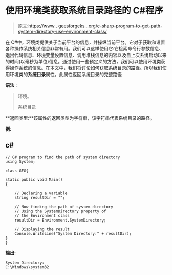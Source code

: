 # 使用环境类获取系统目录路径的 C#程序

> 原文:[https://www . geesforgeks . org/c-sharp-program-to-get-path-system-directory-use-environment-class/](https://www.geeksforgeeks.org/c-sharp-program-to-get-the-path-of-system-directory-using-environment-class/)

在 C#中，环境类提供关于当前平台的信息，并操纵当前平台。它对于获取和设置各种操作系统相关信息非常有用。我们可以这样使用它:它检索命令行参数信息、退出代码信息、环境变量设置信息、调用堆栈信息的内容以及自上次系统启动以来的时间(以毫秒为单位)信息。通过使用一些预定义的方法，我们可以使用环境类获得操作系统的信息。在本文中，我们将讨论如何获取系统目录的路径。所以我们使用环境类的**系统目录**属性。此属性返回系统目录的完整路径

**语法** :

> 环境。
> 
> 系统目录

**返回类型:**该属性的返回类型为字符串，该字符串代表系统目录的路径。

**例:**

## c#

```
// C# program to find the path of system directory
using System;

class GFG{

static public void Main()
{

    // Declaring a variable
    string resultDir = "";

    // Now finding the path of system directory
    // Using the SystemDirectory property of
    // the Environment class
    resultDir = Environment.SystemDirectory;

    // Displaying the result
    Console.WriteLine("System Directory:" + resultDir);
}
}
```

**输出:**

```
System Directory:
C:\Windows\system32
```
